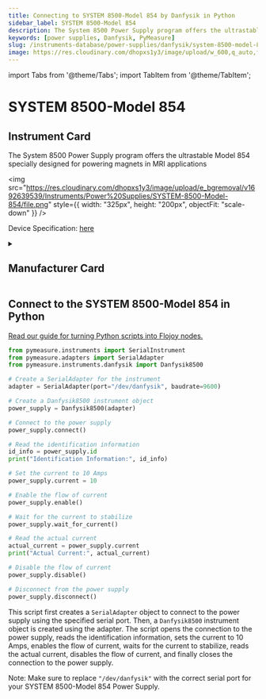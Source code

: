 ```yaml
---
title: Connecting to SYSTEM 8500-Model 854 by Danfysik in Python
sidebar_label: SYSTEM 8500-Model 854
description: The System 8500 Power Supply program offers the ultrastable Model 854 specially designed for powering magnets in MRI applications
keywords: [power supplies, Danfysik, PyMeasure]
slug: /instruments-database/power-supplies/danfysik/system-8500-model-854
image: https://res.cloudinary.com/dhopxs1y3/image/upload/w_600,q_auto,f_auto/e_bgremoval/v1692639539/Instruments/Power%20Supplies/SYSTEM-8500-Model-854/file.jpg
---
```


import Tabs from '@theme/Tabs';
import TabItem from '@theme/TabItem';

# SYSTEM 8500-Model 854

## Instrument Card

<div className="flex">

<div>

The System 8500 Power Supply program offers the ultrastable Model 854 specially designed for powering magnets in MRI applications

</div>

<img src="https://res.cloudinary.com/dhopxs1y3/image/upload/e_bgremoval/v1692639539/Instruments/Power%20Supplies/SYSTEM-8500-Model-854/file.png" style={{ width: "325px", height: "200px", objectFit: "scale-down" }} />

</div>

<div className="flex text-center">

<p>Device Specification: <a target="\_blank" href="https://www.danfysik.com/media/1098/model-854-datasheet.pdf">here</a></p>

</div>

<details style={{ marginTop: "15px"}}>
<summary><h2>Manufacturer Card</h2></summary>

<img src="https://res.cloudinary.com/dhopxs1y3/image/upload/v1692806107/Instruments/Vendor%20Logos/Danfysik.png" style={{ width: "100%", height: "170px",objectFit: "scale-down" }} />

Danfysik accelerator system and accelerator components are in service at most particle accelerator facilities worldwide.

<ul>
  <li>Headquarters: Denmark</li>
  <li>Yearly Revenue (millions, USD): 13.0</li>
  <li>Vendor Website: <a href="https://www.danfysik.com/en">here</a></li>
</ul>
</details>

## Connect to the SYSTEM 8500-Model 854 in Python

[Read our guide for turning Python scripts into Flojoy nodes.](https://docs.flojoy.ai/custom-nodes/creating-custom-node/)
<Tabs>
<TabItem value="PyMeasure" label="PyMeasure">


```python
from pymeasure.instruments import SerialInstrument
from pymeasure.adapters import SerialAdapter
from pymeasure.instruments.danfysik import Danfysik8500

# Create a SerialAdapter for the instrument
adapter = SerialAdapter(port="/dev/danfysik", baudrate=9600)

# Create a Danfysik8500 instrument object
power_supply = Danfysik8500(adapter)

# Connect to the power supply
power_supply.connect()

# Read the identification information
id_info = power_supply.id
print("Identification Information:", id_info)

# Set the current to 10 Amps
power_supply.current = 10

# Enable the flow of current
power_supply.enable()

# Wait for the current to stabilize
power_supply.wait_for_current()

# Read the actual current
actual_current = power_supply.current
print("Actual Current:", actual_current)

# Disable the flow of current
power_supply.disable()

# Disconnect from the power supply
power_supply.disconnect()
```

This script first creates a `SerialAdapter` object to connect to the power supply using the specified serial port. Then, a `Danfysik8500` instrument object is created using the adapter. The script opens the connection to the power supply, reads the identification information, sets the current to 10 Amps, enables the flow of current, waits for the current to stabilize, reads the actual current, disables the flow of current, and finally closes the connection to the power supply.

Note: Make sure to replace `"/dev/danfysik"` with the correct serial port for your SYSTEM 8500-Model 854 Power Supply.

</TabItem>
</Tabs>